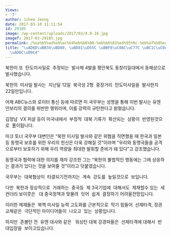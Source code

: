 ```yaml
---
Views:
- '7'
author: Jihee Jeong
date: 2017-03-10 11:11:54
id: 29185
image: /wp-content/uploads/2017/03/4.0-10.jpg
imagef: 2017-03-29185.jpg
permalink: /%ea%b5%ad%eb%ac%b4%eb%b6%80-%eb%b6%81%ed%95%9c-%eb%af%b8%ec%82%ac%ec%9d%bc-%eb%b0%9c%ec%82%ac-%ea%b0%95%eb%a0%a5%ea%b7%9c%ed%83%84/
title: "\uAD6D\uBB34\uBD80, \uBD81\uD55C \uBBF8\uC0AC\uC77C \uBC1C\uC0AC \uAC15\uB825\
  \uADDC\uD0C4"
---
```


북한이 또  탄도미사일로  추정되는  발사체 4발을 평안북도 동창리일대에서 동해상으로 발사했습니다.

북한의  미사일 발사는  지난달 12일  북극성 2형  중장거리  탄도미사일을  발사한지  22일만입니다.

어제 ABC뉴스와 로이터 통신 등에 따르면 미 국무부는 성명을 통해 이번 발사는 유엔 안보리의 결의를 위반한 행위라며, 이를 강력히 규탄한다고 밝혔습니다.

김정남  VX 피살 등이 미국내에서  부정적  대북 기류가  확산되는  상황이  반영된것으로  풀이됩니다.

마크 토너 국무부 대변인은 “북한 미사일 발사와 같은 위협을 직면했을 때 한국과 일본 등 동맹국 보호를 위한 우리의 헌신은 더욱 강해질 것”이라며 “우리와 동맹국들을 공격으로부터 보호하기 위해 우리 역량을 최대한 발휘할 준비가 돼 있다”고 강조했습니다.

동맹국과 협력에 대한 의지를 재차 강조한 그는 “북한의 불법적인 행동에는 그에 상응하는 결과가 있다는 것을 보여줄 것”이라고 덧붙였습니다.

국무부는  대북협상이  타결되기전까지는  계속  강도를  높일것으로  보입니다.

다만  북한과 정상적으로  거래하는  중국등  제 3국기업에  대해서도  제재할수 있는  세컨더리 보이콧은   대 중국정책과 맞물려  잇어  쉽게  결정하기 어려울전망입니다.

이러한 제재들은  북핵 미사일 능력 고도화를 근본적으로  막기 힘들어  선제타격, 정권교체같은  극단적인 아이디어들이  나오고  있는  상황입니다.

하지만  존볼턴 전  유엔 대사와 같은   워싱턴 대북 강경파들은  선제타격에 대해서  반대입장을  보이고있습니다.